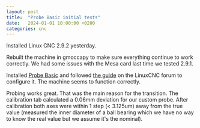 ```yaml
---
layout: post
title:  "Probe Basic initial tests"
date:   2024-01-01 10:00:00 +0200
categories: cnc
---
```

Installed Linux CNC 2.9.2 yesterday.

Rebuilt the machine in gmoccapy to make sure everything continue to work correctly. We had some issues with the Mesa card last time we tested 2.9.1.

Installed [Probe Basic][probe-basic] and followed [the guide][probe-basic-guide] on the LinuxCNC forum to configure it.
The machine seems to function correctly. 

Probing works great. That was the main reason for the transition.
The calibration tab calculated a 0.06mm deviation for our custom probe.
After calibration both axes were within 1 step (< 3.125um) away from the true value (measured the inner diameter of a ball bearing which we have no way to know the real value but we assume it's the nominal).

[probe-basic]: https://kcjengr.github.io/probe_basic/
[probe-basic-guide]: https://forum.linuxcnc.org/qtpyvcp/48401-py3-probe-basic-config-conversion-doc-lcnc-2-9
